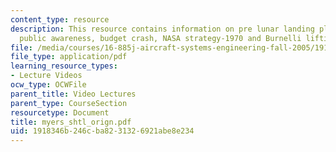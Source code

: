 ```yaml
---
content_type: resource
description: This resource contains information on pre lunar landing plan, initial
  public awareness, budget crash, NASA strategy-1970 and Burnelli lifting body.
file: /media/courses/16-885j-aircraft-systems-engineering-fall-2005/1918346b246cba8231326921abe8e234_myers_shtl_orign.pdf
file_type: application/pdf
learning_resource_types:
- Lecture Videos
ocw_type: OCWFile
parent_title: Video Lectures
parent_type: CourseSection
resourcetype: Document
title: myers_shtl_orign.pdf
uid: 1918346b-246c-ba82-3132-6921abe8e234
---
```

